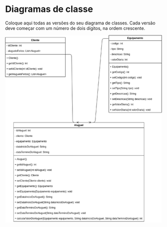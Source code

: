 # Diagramas de classe
Coloque aqui todas as versões do seu diagrama de classes. Cada versão deve começar com um número de dois dígitos, na ordem crescente.

![Diagrama de classes](diagramaDeClasses.png)